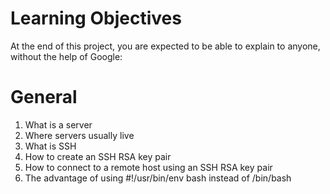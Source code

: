 # Learning Objectives
At the end of this project, you are expected to be able to explain to anyone, without the help of Google:

# General
1. What is a server
2. Where servers usually live
3. What is SSH
4. How to create an SSH RSA key pair
5. How to connect to a remote host using an SSH RSA key pair
6. The advantage of using #!/usr/bin/env bash instead of /bin/bash
